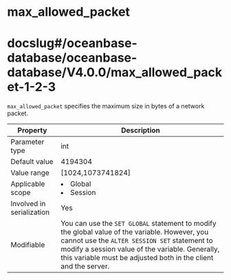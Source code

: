 max_allowed_packet
=======================================
# docslug#/oceanbase-database/oceanbase-database/V4.0.0/max_allowed_packet-1-2-3
`max_allowed_packet` specifies the maximum size in bytes of a network packet.


| **Property** | **Description** |
|---------|--------------------------------------------------------------------------------------------------------------------|
| Parameter type | int |
| Default value | 4194304 |
| Value range | [1024,1073741824] |
| Applicable scope | <li> Global   <li> Session |
| Involved in serialization | Yes |
| Modifiable | You can use the `SET GLOBAL` statement to modify the global value of the variable. However, you cannot use the `ALTER SESSION SET` statement to modify a session value of the variable. Generally, this variable must be adjusted both in the client and the server.  |


